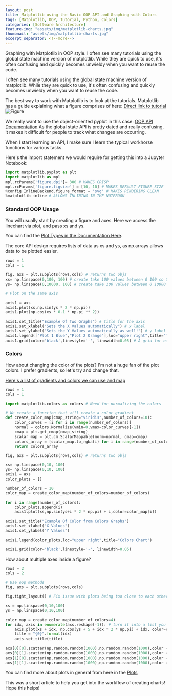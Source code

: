 ```yaml
---
layout: post
title: Matplotlib using the Basic OOP API and Graphing with Colors 
tags: [Matplotlib, OOP, Tutorial, Python, Colors]
categories: [Software Architecture]
feature-img: "assets/img/matplotlib-charts.jpg"
thumbnail: "assets/img/matplotlib-charts.jpg"
excerpt_separator: <!--more-->
---
```


Graphing with Matplotlib in OOP style.
I often see many tutorials using the global state machine version of matplotlib. While they are quick to use, it's often confusing and quickly becomes unwieldy when you want to reuse the code.

<!--more-->

I often see many tutorials using the global state machine version of matplotlib. While they are quick to use, it's often confusing and quickly becomes unwieldy when you want to reuse the code.

The best way to work with Matplotlib is to look at the tutorials. Matplotlib has a guide explaining what a figure comprises of here:
[Direct link to tutorial](https://matplotlib.org/3.1.0/tutorials/introductory/usage.html#sphx-glr-tutorials-introductory-usage-py)
![Figure](https://matplotlib.org/3.1.0/_images/anatomy.png)

We really want to use the object-oriented pyplot in this case: [OOP API Documentation](https://matplotlib.org/3.1.0/api/index.html#the-object-oriented-api)
As the global state API is pretty dated and really confusing, it makes it difficult for people to track what changes are occurring.

When I start learning an API, I make sure I learn the typical workhorse functions for various tasks.

Here's the import statement we would require for getting this into a Jupyter Notebook:

```python
import matplotlib.pyplot as plt
import matplotlib as mpl
mpl.rcParams['figure.dpi']= 300 # MAKES CRISP
mpl.rcParams['figure.figsize'] = [10, 10] # MAKES DEFAULT FIGURE SIZE
%config InlineBackend.figure_format = 'svg' # MAKES RENDERING CLEAN
%matplotlib inline # ALLOWS INLINING IN THE NOTEBOOK
```

### Standard OOP Usage
You will usually start by creating a figure and axes.
Here we access the linechart via plot, and pass xs and ys.

You can find the [Plot Types in the Documentation Here](https://matplotlib.org/3.1.0/api/axes_api.html).

The core API design requires lists of data as xs and ys, as np.arrays allows data to be plotted easier.


```python
rows = 1
cols = 1

fig, axs = plt.subplots(rows,cols) # returns two objs
xs= np.linspace(0,100, 100) # create take 100 values between 0 100 so 0 -> 100
ys= np.linspace(0,10000, 100) # create take 100 values between 0 10000

# Plot on the same axis

axis1 = axs
axis1.plot(xs,np.sin(ys * 2 * np.pi))
axis1.plot(np.cos(xs * 0.1 * np.pi ** 2))

axis1.set_title("Example Of Two Graphs") # title for the axis
axis1.set_xlabel("Sets the X Values automatically") # x label
axis1.set_ylabel("Sets the Y Values automatically as well!") # y label
axis1.legend(["Plot 1 Blue","Plot 2 Orange"],loc="upper right",title="Title Legend for Chart") 
axis1.grid(color='black',linestyle='-', linewidth=0.05) # A grid for easier reading

```

### Colors 
How about changing the color of the plots?
I'm not a huge fan of the plot colors.
I prefer gradients, so let's try and change that.

[Here's a list of gradients and colors we can use and map](https://matplotlib.org/3.1.0/gallery/color/colormap_reference.html?highlight=viridis)

```python
rows = 1
cols = 1

import matplotlib.colors as colors # Need for normalizing the colors

# We create a function that will create a color gradient 
def create_color_map(cmap_string="viridis",number_of_colors=10):
    color_curves = [i for i in range(number_of_colors)]
    normal = colors.Normalize(vmin=0,vmax=color_curves[-1])
    cmap = plt.get_cmap(cmap_string)
    scalar_map = plt.cm.ScalarMappable(norm=normal, cmap=cmap)
    colors_array = [scalar_map.to_rgba(i) for i in range(number_of_colors)]
    return colors_array

fig, axs = plt.subplots(rows,cols) # returns two objs

xs= np.linspace(0,10, 100)
ys= np.linspace(0,10, 100)
axis1 = axs
color_plots = []

number_of_colors = 10
color_map = create_color_map(number_of_colors=number_of_colors)

for i in range(number_of_colors):
    color_plots.append(i)
    axis1.plot(xs,np.sin(ys+i * 2 * np.pi) + i,color=color_map[i])

axis1.set_title("Example Of Color from Colors Graphs")
axis1.set_xlabel("X Values")
axis1.set_ylabel("Y Values")

axis1.legend(color_plots,loc="upper right",title="Colors Chart") 

axis1.grid(color='black',linestyle='-', linewidth=0.05) 
```

How about multiple axes inside a figure?

```python
rows = 2
cols = 2

# Use oop methods
fig, axs = plt.subplots(rows,cols)

fig.tight_layout() # Fix issue with plots being too close to each other

xs = np.linspace(0,10,100)
ys = np.linspace(0,10,100)

color_map = create_color_map(number_of_colors=4) 
for idx, axis in enumerate(axs.reshape(-1)): # turn it into a list you can also access via axs[0,0], axs[0,1], axs[1,0], axs[1,1]
    axis.plot(xs + idx, np.cos(ys + 5 + idx * 2 * np.pi) + idx, color=color_map[idx])
    title = "{0}".format(idx)
    axis.set_title(title)
    
axs[0][0].scatter(np.random.random(1000),np.random.random(1000),color = color_map[0])
axs[0][1].scatter(np.random.random(1000),np.random.random(1000),color = color_map[1])
axs[1][0].scatter(np.random.random(1000),np.random.random(1000),color = color_map[2])
axs[1][1].scatter(np.random.random(1000),np.random.random(1000),color = color_map[3])
```

You can find more about plots in general from here in the [Plots](https://matplotlib.org/3.1.0/api/axes_api.html#matplotlib.axes.Axes)

This was a short article to help you get into the workflow of creating charts! Hope this helps!

